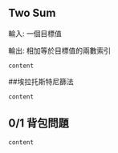 ## Two Sum

輸入: 一個目標值

輸出: 相加等於目標值的兩數索引

```
content

```

##埃拉托斯特尼篩法

```
content

```

## 0/1 背包問題

```
content

```
